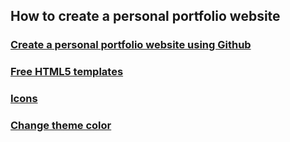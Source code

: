 ## How to create a personal portfolio website
### [Create a personal portfolio website using Github](https://towardsdatascience.com/how-to-create-a-stunning-personal-portfolio-website-for-free-50ec15b059dd)
### [Free HTML5 templates](https://html5up.net/ )
### [Icons](https://fontawesome.com/)
### [Change theme color](https://www.youtube.com/watch?v=-ob7qknokTM)